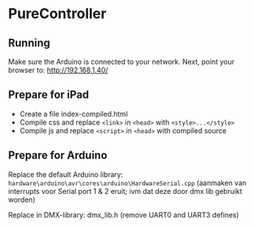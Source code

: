 PureController
==============

Running
-------
Make sure the Arduino is connected to your network. Next, point your browser to:
http://192.168.1.40/

Prepare for iPad
----------------
* Create a file index-compiled.html
* Compile css and replace `<link>` in `<head>` with `<style>...</style>`
* Compile js and replace `<script>` in `<head>` with compiled source


Prepare for Arduino
-------------------
Replace the default Arduino library:
`hardware\arduino\avr\cores\arduino\HardwareSerial.cpp`
(aanmaken van interrupts voor Serial port 1 & 2 eruit; ivm dat deze door dmx lib gebruikt worden)

Replace in DMX-library:
dmx_lib.h
(remove UART0 and UART3 defines)